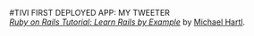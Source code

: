 #TIVI FIRST DEPLOYED APP: MY TWEETER  
[*Ruby on Rails Tutorial: Learn Rails by Example*](http://railstutorial.org/)
by [Michael Hartl](http://michaelhartl.com/).

